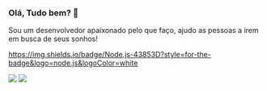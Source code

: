 ### Olá, Tudo bem? 👋

Sou um desenvolvedor apaixonado pelo que faço, ajudo as pessoas a irem em busca de seus sonhos!

https://img.shields.io/badge/Node.js-43853D?style=for-the-badge&logo=node.js&logoColor=white 


<a href="https://github.com/GeronimoOlanda"><img src="https://img.shields.io/badge/github-%23100000.svg?&style=for-the-badge&logo=github&logoColor=white" /><a/>
<a href="https://www.linkedin.com/in/geronimo-olanda-9a6a4313a/"><img src="https://img.shields.io/badge/linkedin-%230077B5.svg?&style=for-the-badge&logo=linkedin&logoColor=white" /></a>

